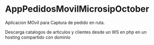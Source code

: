 # AppPedidosMovilMicrosipOctober

Aplicacion MOvil para Captura de pedido en ruta.

Descarga catalogos de articulos y clientes desde un WS en php en un hosting compartido con dominio

